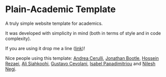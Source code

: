 # Plain-Academic Template
A truly simple website template for academics.


It was developed with simplicity in mind (both in terms of style and in code complexity).

If you are using it drop me a line ([link](https://mavroud.is))!

Nice people using this template: [Andrea Cerulli](http://andreacerulli.github.io/), [Jonathan Bootle](http://www0.cs.ucl.ac.uk/staff/J.Bootle/), [Hossein Rezaei](https://www.cs.ucf.edu/~rezaei), [Ali Siahkoohi](https://alisiahkoohi.github.io/), [Gustavo Cevolani](http://www.gustavocevolani.it/), [Isabel Papadimitriou](https://nlp.stanford.edu/~isabelvp/) and [Nilesh Negi](https://nileshnegi.github.io/).

